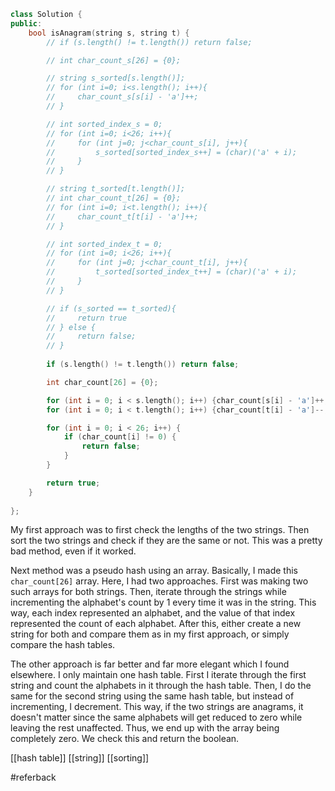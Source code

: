 ```cpp
class Solution {
public:
    bool isAnagram(string s, string t) {
        // if (s.length() != t.length()) return false;

        // int char_count_s[26] = {0};

        // string s_sorted[s.length()];
        // for (int i=0; i<s.length(); i++){
        //     char_count_s[s[i] - 'a']++;
        // }

        // int sorted_index_s = 0;
        // for (int i=0; i<26; i++){
        //     for (int j=0; j<char_count_s[i], j++){
        //         s_sorted[sorted_index_s++] = (char)('a' + i);
        //     }
        // }

        // string t_sorted[t.length()];
        // int char_count_t[26] = {0};
        // for (int i=0; i<t.length(); i++){
        //     char_count_t[t[i] - 'a']++;
        // }

        // int sorted_index_t = 0;
        // for (int i=0; i<26; i++){
        //     for (int j=0; j<char_count_t[i], j++){
        //         t_sorted[sorted_index_t++] = (char)('a' + i);
        //     }
        // }

        // if (s_sorted == t_sorted){
        //     return true
        // } else {
        //     return false;
        // }
        
        if (s.length() != t.length()) return false;

        int char_count[26] = {0};

        for (int i = 0; i < s.length(); i++) {char_count[s[i] - 'a']++;}
        for (int i = 0; i < t.length(); i++) {char_count[t[i] - 'a']--;}

        for (int i = 0; i < 26; i++) {
            if (char_count[i] != 0) {
                return false;
            }
        }

        return true;
    }
        
};
```

My first approach was to first check the lengths of the two strings. Then sort the two strings and check if they are the same or not. This was a pretty bad method, even if it worked.

Next method was a pseudo hash using an array. Basically, I made this `char_count[26]` array. Here, I had two approaches. First was making two such arrays for both strings. Then, iterate through the strings while incrementing the alphabet's count by 1 every time it was in the string. This way, each index represented an alphabet, and the value of that index represented the count of each alphabet. After this, either create a new string for both and compare them as in my first approach, or simply compare the hash tables.

The other approach is far better and far more elegant which I found elsewhere. I only maintain one hash table. First I iterate through the first string and count the alphabets in it through the hash table. Then, I do the same for the second string using the same hash table, but instead of incrementing, I decrement. This way, if the two strings are anagrams, it doesn't matter since the same alphabets will get reduced to zero while leaving the rest unaffected. Thus, we end up with the array being completely zero. We check this and return the boolean.

[[hash table]]
[[string]]
[[sorting]]

#referback